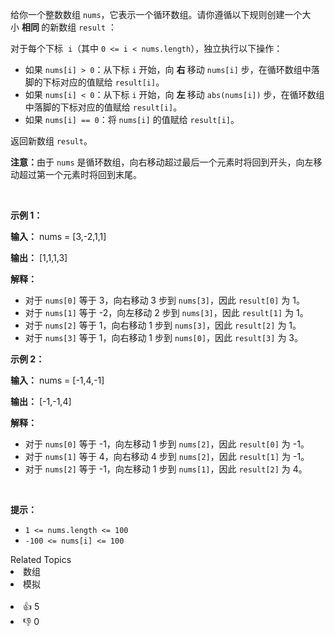 <p>给你一个整数数组 <code>nums</code>，它表示一个循环数组。请你遵循以下规则创建一个大小&nbsp;<strong>相同&nbsp;</strong>的新数组 <code>result</code>&nbsp;：</p> 对于每个下标&nbsp;
<code>i</code>（其中 
<code>0 &lt;= i &lt; nums.length</code>），独立执行以下操作：

<ul> 
 <li>如果 <code>nums[i] &gt; 0</code>：从下标&nbsp;<code>i</code> 开始，向&nbsp;<strong>右&nbsp;</strong>移动 <code>nums[i]</code> 步，在循环数组中落脚的下标对应的值赋给 <code>result[i]</code>。</li> 
 <li>如果 <code>nums[i] &lt; 0</code>：从下标&nbsp;<code>i</code> 开始，向&nbsp;<strong>左&nbsp;</strong>移动 <code>abs(nums[i])</code> 步，在循环数组中落脚的下标对应的值赋给 <code>result[i]</code>。</li> 
 <li>如果 <code>nums[i] == 0</code>：将 <code>nums[i]</code> 的值赋给 <code>result[i]</code>。</li> 
</ul>

<p>返回新数组 <code>result</code>。</p>

<p><strong>注意：</strong>由于 <code>nums</code> 是循环数组，向右移动超过最后一个元素时将回到开头，向左移动超过第一个元素时将回到末尾。</p>

<p>&nbsp;</p>

<p><strong class="example">示例 1：</strong></p>

<div class="example-block"> 
 <p><strong>输入：</strong> <span class="example-io">nums = [3,-2,1,1]</span></p> 
</div>

<p><strong>输出：</strong> <span class="example-io">[1,1,1,3]</span></p>

<p><strong>解释：</strong></p>

<ul> 
 <li>对于 <code>nums[0]</code> 等于 3，向右移动 3 步到 <code>nums[3]</code>，因此 <code>result[0]</code> 为 1。</li> 
 <li>对于 <code>nums[1]</code> 等于 -2，向左移动 2 步到 <code>nums[3]</code>，因此 <code>result[1]</code> 为 1。</li> 
 <li>对于 <code>nums[2]</code> 等于 1，向右移动 1 步到 <code>nums[3]</code>，因此 <code>result[2]</code> 为 1。</li> 
 <li>对于 <code>nums[3]</code> 等于 1，向右移动 1 步到 <code>nums[0]</code>，因此 <code>result[3]</code> 为 3。</li> 
</ul>

<p><strong class="example">示例 2：</strong></p>

<div class="example-block"> 
 <p><strong>输入：</strong> <span class="example-io">nums = [-1,4,-1]</span></p> 
</div>

<p><strong>输出：</strong> <span class="example-io">[-1,-1,4]</span></p>

<p><strong>解释：</strong></p>

<ul> 
 <li>对于 <code>nums[0]</code> 等于 -1，向左移动 1 步到 <code>nums[2]</code>，因此 <code>result[0]</code> 为 -1。</li> 
 <li>对于 <code>nums[1]</code> 等于 4，向右移动 4 步到 <code>nums[2]</code>，因此 <code>result[1]</code> 为 -1。</li> 
 <li>对于 <code>nums[2]</code> 等于 -1，向左移动 1 步到 <code>nums[1]</code>，因此 <code>result[2]</code> 为 4。</li> 
</ul>

<p>&nbsp;</p>

<p><strong>提示：</strong></p>

<ul> 
 <li><code>1 &lt;= nums.length &lt;= 100</code></li> 
 <li><code>-100 &lt;= nums[i] &lt;= 100</code></li> 
</ul>

<div><div>Related Topics</div><div><li>数组</li><li>模拟</li></div></div><br><div><li>👍 5</li><li>👎 0</li></div>